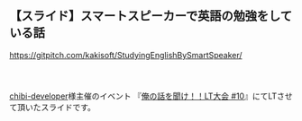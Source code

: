 ## 【スライド】スマートスピーカーで英語の勉強をしている話    
https://gitpitch.com/kakisoft/StudyingEnglishBySmartSpeaker/    
　    　    

　    
[chibi-developer](https://cdg.connpass.com/)様主催のイベント
『[俺の話を聞け！！LT大会 #10](https://cdg.connpass.com/event/125698/)』にてLTさせて頂いたスライドです。    
